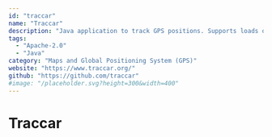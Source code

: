```yaml
---
id: "traccar"
name: "Traccar"
description: "Java application to track GPS positions. Supports loads of tracking devices and protocols, has an Android and iOS App. Has a web interface to view your trips."
tags:
  - "Apache-2.0"
  - "Java"
category: "Maps and Global Positioning System (GPS)"
website: "https://www.traccar.org/"
github: "https://github.com/traccar"
#image: "/placeholder.svg?height=300&width=400"
---
```


# Traccar
